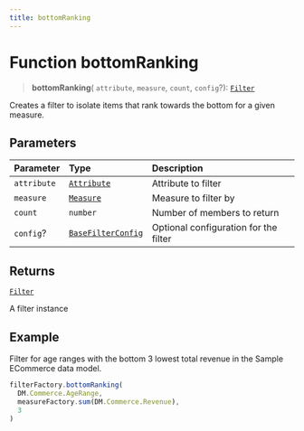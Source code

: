 ```yaml
---
title: bottomRanking
---
```


# Function bottomRanking

> **bottomRanking**(
  `attribute`,
  `measure`,
  `count`,
  `config`?): [`Filter`](../../../interfaces/interface.Filter.md)

Creates a filter to isolate items that rank towards the bottom for a given measure.

## Parameters

| Parameter | Type | Description |
| :------ | :------ | :------ |
| `attribute` | [`Attribute`](../../../interfaces/interface.Attribute.md) | Attribute to filter |
| `measure` | [`Measure`](../../../interfaces/interface.Measure.md) | Measure to filter by |
| `count` | `number` | Number of members to return |
| `config`? | [`BaseFilterConfig`](../../../interfaces/interface.BaseFilterConfig.md) | Optional configuration for the filter |

## Returns

[`Filter`](../../../interfaces/interface.Filter.md)

A filter instance

## Example

Filter for age ranges with the bottom 3 lowest total revenue in the Sample ECommerce data model.
```ts
filterFactory.bottomRanking(
  DM.Commerce.AgeRange,
  measureFactory.sum(DM.Commerce.Revenue),
  3
)
```
